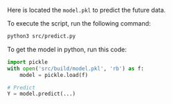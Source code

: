 Here is located the `model.pkl` to predict the future data.

To execute the script, run the following command:
```bash
python3 src/predict.py
```

To get the model in python, run this code:
```python
import pickle
with open('src/build/model.pkl', 'rb') as f:
    model = pickle.load(f)

# Predict
Y = model.predict(...)
```
